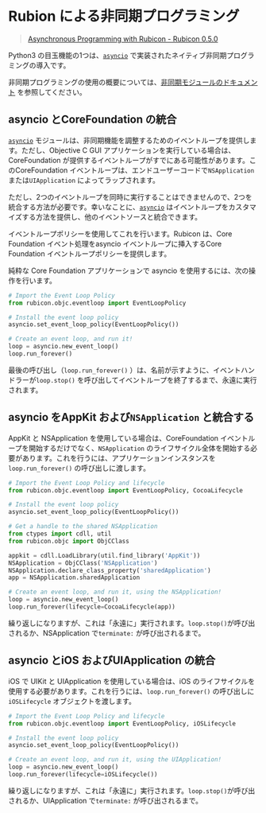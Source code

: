 # Rubion による非同期プログラミング

> [Asynchronous Programming with Rubicon - Rubicon 0.5.0](https://rubicon-objc.readthedocs.io/en/stable/how-to/async.html#)


Python3 の目玉機能の1つは、[`asyncio`](https://docs.python.org/ja/3.10/library/asyncio.html#module-asyncio) で実装されたネイティブ非同期プログラミングの導入です。

非同期プログラミングの使用の概要については、[非同期モジュールのドキュメント](https://docs.python.org/ja/3.10/library/asyncio.html) を参照してください。


## asyncio とCoreFoundation の統合

[`asyncio`](https://docs.python.org/ja/3.10/library/asyncio.html#module-asyncio) モジュールは、非同期機能を調整するためのイベントループを提供します。ただし、Objective C GUI アプリケーションを実行している場合は、CoreFoundation が提供するイベントループがすでにある可能性があります。このCoreFoundation イベントループは、エンドユーザーコードで`NSApplication` または`UIApplication` によってラップされます。

ただし、2つのイベントループを同時に実行することはできませんので、2つを統合する方法が必要です。幸いなことに、[`asyncio`](https://docs.python.org/ja/3.10/library/asyncio.html#module-asyncio) はイベントループをカスタマイズする方法を提供し、他のイベントソースと統合できます。

イベントループポリシーを使用してこれを行います。Rubicon は、Core Foundation イベント処理をasyncio イベントループに挿入するCore Foundation イベントループポリシーを提供します。

純粋な Core Foundation アプリケーションで asyncio を使用するには、次の操作を行います。

```python
# Import the Event Loop Policy
from rubicon.objc.eventloop import EventLoopPolicy

# Install the event loop policy
asyncio.set_event_loop_policy(EventLoopPolicy())

# Create an event loop, and run it!
loop = asyncio.new_event_loop()
loop.run_forever()
```

最後の呼び出し（`loop.run_forever()` ）は、名前が示すように、イベントハンドラーが`loop.stop()` を呼び出してイベントループを終了するまで、永遠に実行されます。


## asyncio をAppKit および`NSApplication` と統合する

AppKit と NSApplication を使用している場合は、CoreFoundation イベントループを開始するだけでなく、`NSApplication` のライフサイクル全体を開始する必要があります。これを行うには、アプリケーションインスタンスを`loop.run_forever()` の呼び出しに渡します。


```python
# Import the Event Loop Policy and lifecycle
from rubicon.objc.eventloop import EventLoopPolicy, CocoaLifecycle

# Install the event loop policy
asyncio.set_event_loop_policy(EventLoopPolicy())

# Get a handle to the shared NSApplication
from ctypes import cdll, util
from rubicon.objc import ObjCClass

appkit = cdll.LoadLibrary(util.find_library('AppKit'))
NSApplication = ObjCClass('NSApplication')
NSApplication.declare_class_property('sharedApplication')
app = NSApplication.sharedApplication

# Create an event loop, and run it, using the NSApplication!
loop = asyncio.new_event_loop()
loop.run_forever(lifecycle=CocoaLifecycle(app))
```

繰り返しになりますが、これは「永遠に」実行されます。`loop.stop()`が呼び出されるか、NSApplication で`terminate:` が呼び出されるまで。



## asyncio とiOS およびUIApplication の統合


iOS で UIKit と UIApplication を使用している場合は、iOS のライフサイクルを使用する必要があります。これを行うには、`loop.run_forever()` の呼び出しに `iOSLifecycle` オブジェクトを渡します。


```python
# Import the Event Loop Policy and lifecycle
from rubicon.objc.eventloop import EventLoopPolicy, iOSLifecycle

# Install the event loop policy
asyncio.set_event_loop_policy(EventLoopPolicy())

# Create an event loop, and run it, using the UIApplication!
loop = asyncio.new_event_loop()
loop.run_forever(lifecycle=iOSLifecycle())
```


繰り返しになりますが、これは「永遠に」実行されます。`loop.stop()`が呼び出されるか、UIApplication で`terminate:` が呼び出されるまで。

